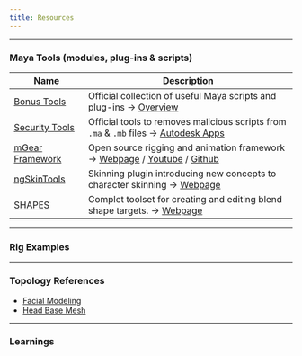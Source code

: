 ```yaml
---
title: Resources
---
```


___
### Maya Tools (modules, plug-ins & scripts)

| Name                | Description         
| --------------------  | --------------------
| [Bonus Tools](https://github.com/mindsbreaker/rigging-course/blob/main/content_files/tools/bonusTools.zip?raw=true)  | Official collection of useful Maya scripts and plug-ins -> [Overview](https://www.youtube.com/watch?v=JX6CBJXErQE&list=PLRhyUhUvvnOTWQP527tK_msQwDgstzIc_)
| [Security Tools]()  | Official tools to removes malicious scripts from `.ma` & `.mb` files -> [Autodesk Apps](https://apps.autodesk.com/en)  
| [mGear Framework]()  | Open source rigging and animation framework -> [Webpage](http://www.mgear-framework.com/) / [Youtube](https://www.youtube.com/c/mGearRiggingFramework) / [Github](https://github.com/mgear-dev)
| [ngSkinTools]()  | Skinning plugin introducing new concepts to character skinning -> [Webpage](https://www.ngskintools.com)  
| [SHAPES]()  | Complet toolset for creating and editing blend shape targets. -> [Webpage](https://www.braverabbit.com/shapes/)  

___
### Rig Examples

___
### Topology References

- [Facial Modeling](https://www.sergicaballer.com/3d-facial-modeling-timelapse/)  
- [Head Base Mesh](https://loicpinsard.netlify.app/basemesh/)  

___
### Learnings